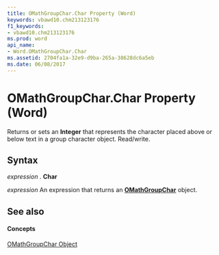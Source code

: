 ```yaml
---
title: OMathGroupChar.Char Property (Word)
keywords: vbawd10.chm213123176
f1_keywords:
- vbawd10.chm213123176
ms.prod: word
api_name:
- Word.OMathGroupChar.Char
ms.assetid: 2704fa1a-32e9-d9ba-265a-38628dc6a5eb
ms.date: 06/08/2017
---
```



# OMathGroupChar.Char Property (Word)

Returns or sets an **Integer** that represents the character placed above or below text in a group character object. Read/write.


## Syntax

 _expression_ . **Char**

 _expression_ An expression that returns an **[OMathGroupChar](omathgroupchar-object-word.md)** object.


## See also


#### Concepts


[OMathGroupChar Object](omathgroupchar-object-word.md)

